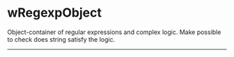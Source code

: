 # wRegexpObject

Object-container of regular expressions and complex logic. Make possible to check does string satisfy the logic.

_ _ _ _ _ _










